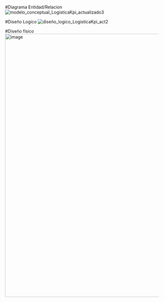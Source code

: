 #Diagrama Entidad/Relacion
![modelo_conceptual_LogisticaKpi_actualizado3](https://github.com/user-attachments/assets/c4bd5aaa-80fa-4474-977b-1ddbb7ea3444)



#Diseño Logico
![diseño_logico_LogisticaKpi_act2](https://github.com/user-attachments/assets/970f7b47-a971-407c-a2d4-a816a8882935)




#Diseño físico
<img width="1342" height="862" alt="image" src="https://github.com/user-attachments/assets/ceb09ae9-e3e0-40d5-b248-326fe2a6e07e" />

